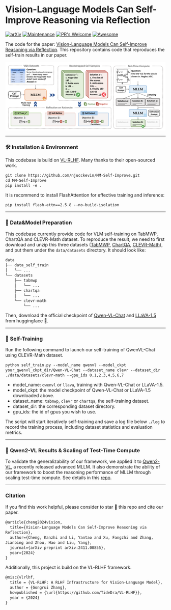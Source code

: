 # Vision-Language Models Can Self-Improve Reasoning via Reflection

[![arXiv](https://img.shields.io/badge/arXiv-2411.00855-b31b1b.svg)](https://arxiv.org/abs/2411.00855) 
[![Maintenance](https://img.shields.io/badge/Maintained%3F-yes-green.svg)](https://GitHub.com/Naereen/StrapDown.js/graphs/commit-activity) 
[![PR's Welcome](https://img.shields.io/badge/PRs-welcome-brightgreen.svg?style=flat)](http://makeapullrequest.com)
[![Awesome](https://awesome.re/badge.svg)](https://awesome.re)

The code for the paper: [Vision-Language Models Can Self-Improve Reasoning via Reflection](https://arxiv.org/abs/2411.00855).
This repository contains code that reproduces the self-train results in our paper.

![framework](assets/mmself.png)

***
### 🛠️ Installation & Environment

This codebase is build on [VL-RLHF](https://github.com/TideDra/VL-RLHF). Many thanks to their open-sourced work.

```
git clone https://github.com/njucckevin/MM-Self-Improve.git
cd MM-Self-Improve
pip install -e .
```

It is recommend to install FlashAttention for effective training and inference:

```
pip install flash-attn==2.5.8 --no-build-isolation
```

***
### 📝 Data&Model Preparation
This codebase currently provide code for VLM self-training on TabMWP, ChartQA and CLEVR-Math dataset.
To reproduce the result, we need to first download and unzip this three datasets ([TabMWP](https://box.nju.edu.cn/f/eee16cb342a9438ea3bb/), [ChartQA](https://box.nju.edu.cn/f/ec16069e71ef4c6f96e0/), [CLEVR-Math](https://box.nju.edu.cn/f/176938c3b84444718588/)), and put them under the `data/datasets` directory.
It should look like:

```
data
├── data_self_train
│   └── ...
└── datasets
    ├── tabmwp
    │   └── ...
    ├── chartqa
    │   └── ...
    └── clevr-math
        └── ...
```

Then, download the official checkpoint of [Qwen-VL-Chat](https://huggingface.co/Qwen/Qwen-VL-Chat) and [LLaVA-1.5](https://huggingface.co/llava-hf/llava-1.5-7b-hf) from huggingface 🤗.

***
### 🚀 Self-Training
Run the following command to launch our self-training of QwenVL-Chat using CLEVR-Math dataset.
```
python self_train.py --model_name qwenvl --model_ckpt your_qwenvl_ckpt_dir/Qwen-VL-Chat --dataset_name clevr --dataset_dir ./data/datasets/clevr-math --gpu_ids 0,1,2,3,4,5,6,7
```
- model_name: `qwenvl` or `llava`, training with Qwen-VL-Chat or LLaVA-1.5.
- model_ckpt: the model checkpoint of Qwen-VL-Chat or LLaVA-1.5 downloaded above.
- dataset_name: `tabmwp`, `clevr` or `chartqa`, the self-training dataset.
- dataset_dir: the corresponding dataset directory.
- gpu_ids: the id of gpus you wish to use.

The script will start iteratively self-training and save a log file below `./log` to record the training process, including dataset statistics and evaluation metrics.

***
### 🚩 Qwen2-VL Results & Scaling of Test-Time Compute
To validate the generalizability of our framework, we applied it to [Qwen2-VL](https://github.com/QwenLM/Qwen2-VL), a recently released advanced MLLM. 
It also demonstrate the ability of our framework to boost the reasoning performance of MLLM through scaling test-time compute.
See details in this [repo](https://github.com/Liac-li/MM-self-improve-qwen2vl).

***
### Citation
If you find this work helpful, please consider to star 🌟 this repo and cite our paper.
```
@article{cheng2024vision,
  title={Vision-Language Models Can Self-Improve Reasoning via Reflection},
  author={Cheng, Kanzhi and Li, Yantao and Xu, Fangzhi and Zhang, Jianbing and Zhou, Hao and Liu, Yang},
  journal={arXiv preprint arXiv:2411.00855},
  year={2024}
}
```
Additionally, this project is build on the VL-RLHF framework.
```
@misc{vlrlhf,
  title = {VL-RLHF: A RLHF Infrastructure for Vision-Language Model},
  author = {Gongrui Zhang},
  howpublished = {\url{https://github.com/TideDra/VL-RLHF}},
  year = {2024}
}
```


